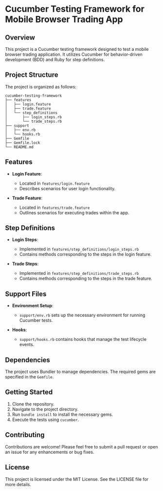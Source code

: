 # Cucumber Testing Framework for Mobile Browser Trading App

## Overview
This project is a Cucumber testing framework designed to test a mobile browser trading application. It utilizes Cucumber for behavior-driven development (BDD) and Ruby for step definitions.

## Project Structure
The project is organized as follows:

```
cucumber-testing-framework
├── features
│   ├── login.feature
│   ├── trade.feature
│   └── step_definitions
│       ├── login_steps.rb
│       └── trade_steps.rb
├── support
│   ├── env.rb
│   └── hooks.rb
├── Gemfile
├── Gemfile.lock
└── README.md
```

## Features
- **Login Feature**: 
  - Located in `features/login.feature`
  - Describes scenarios for user login functionality.

- **Trade Feature**: 
  - Located in `features/trade.feature`
  - Outlines scenarios for executing trades within the app.

## Step Definitions
- **Login Steps**: 
  - Implemented in `features/step_definitions/login_steps.rb`
  - Contains methods corresponding to the steps in the login feature.

- **Trade Steps**: 
  - Implemented in `features/step_definitions/trade_steps.rb`
  - Contains methods corresponding to the steps in the trade feature.

## Support Files
- **Environment Setup**: 
  - `support/env.rb` sets up the necessary environment for running Cucumber tests.

- **Hooks**: 
  - `support/hooks.rb` contains hooks that manage the test lifecycle events.

## Dependencies
The project uses Bundler to manage dependencies. The required gems are specified in the `Gemfile`.

## Getting Started
1. Clone the repository.
2. Navigate to the project directory.
3. Run `bundle install` to install the necessary gems.
4. Execute the tests using `cucumber`.

## Contributing
Contributions are welcome! Please feel free to submit a pull request or open an issue for any enhancements or bug fixes.

## License
This project is licensed under the MIT License. See the LICENSE file for more details.